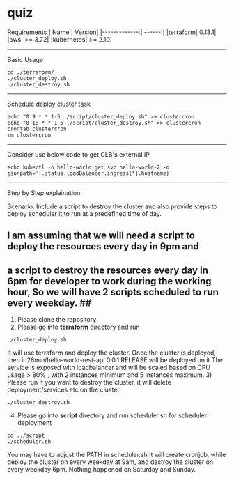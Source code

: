 # quiz


Requirements
| Name          | Version|
|-------------:| ------:|
|terraform| 0.13.1|
|aws| >= 3.72|
|kubernetes| >= 2.10|

---

Basic Usage
```
cd ./terraform/
./cluster_deploy.sh
./cluster_destroy.sh

```

---

Schedule deploy cluster task
```
echo "0 9 * * 1-5 ./script/cluster_deploy.sh" >> clustercron
echo "0 18 * * 1-5 ./script/cluster_destroy.sh" >> clustercron
crontab clustercron
rm clustercron
```

---

Consider use below code to get CLB's external IP
```
echo kubectl -n hello-world get svc hello-world-2 -o jsonpath='{.status.loadBalancer.ingress[*].hostname}'
```
---
Step by Step explaination

Scenario:
Include a script to destroy the cluster and also provide steps to deploy scheduler it to run at a predefined time of day.

## I am assuming that we will need a script to deploy the resources every day in 9pm and
a script to destroy the resources every day in 6pm for developer to work during the working hour,
So we will have 2 scripts scheduled to run every weekday. ##
------------------------------------------------------------------
1) Please clone the repository
2) Please go into **terraform** directory and run
```
./cluster_deploy.sh
```
It will use terraform and deploy the cluster. Once the cluster is deployed, then in28min/hello-world-rest-api 0.0.1 RELEASE will be deployed on it
The service is exposed with loadbalancer and will be scaled based on CPU usage > 80% , with 2 instances minimum and 5 instances maximum.
3) Please run if you want to destroy the cluster, it will delete deployment/services etc on the cluster.
```
./cluster_destroy.sh
```
4) Please go into **script** directory and run scheduler.sh for scheduler deployment
```
cd ../script
./scheduler.sh
```
You may have to adjust the PATH in scheduler.sh
It will create cronjob, while deploy the cluster on every weekday at 9am, and destroy the cluster on every weekday 6pm.
Nothing happened on Saturday and Sunday.
